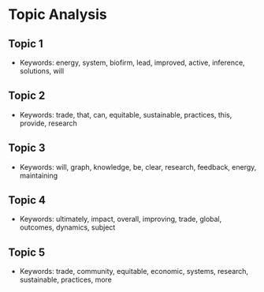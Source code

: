 # Topic Analysis

## Topic 1
- Keywords: energy, system, biofirm, lead, improved, active, inference, solutions, will

## Topic 2
- Keywords: trade, that, can, equitable, sustainable, practices, this, provide, research

## Topic 3
- Keywords: will, graph, knowledge, be, clear, research, feedback, energy, maintaining

## Topic 4
- Keywords: ultimately, impact, overall, improving, trade, global, outcomes, dynamics, subject

## Topic 5
- Keywords: trade, community, equitable, economic, systems, research, sustainable, practices, more

